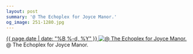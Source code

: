 ```yaml
---
layout: post
summary: '@ The Echoplex for Joyce Manor.'
og_image: 251-1280.jpg
---
```


<p>
 <time>
  <a href="/251">
   {{ page.date | date: "%B %-d, %Y" }}
  </a>
 </time>
 <a href="/251">
  <img alt="@ The Echoplex for Joyce Manor." sizes="(min-width: 700px) 50vw, calc(100vw - 2rem)" src="{{ site.assets_url }}/251-640.jpg" srcset="{{ site.assets_url }}/251-1280.jpg 1280w, {{ site.assets_url }}/251-960.jpg 960w, {{ site.assets_url }}/251-640.jpg 640w, {{ site.assets_url }}/251-320.jpg 320w"/>
 </a>
 <span>
  @ The Echoplex for Joyce Manor.
 </span>
</p>
